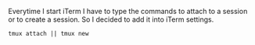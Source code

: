 Everytime I start iTerm I have to type the commands to attach to a session or to create a session. 
So I decided to add it into iTerm settings.

```tmux attach || tmux new```


